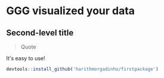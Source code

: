 # GGG visualized your data

## Second-level title

> Quote

It's easy to use!

```r
devtools::install_github('harithmorgadinho/firstpackage')
```
